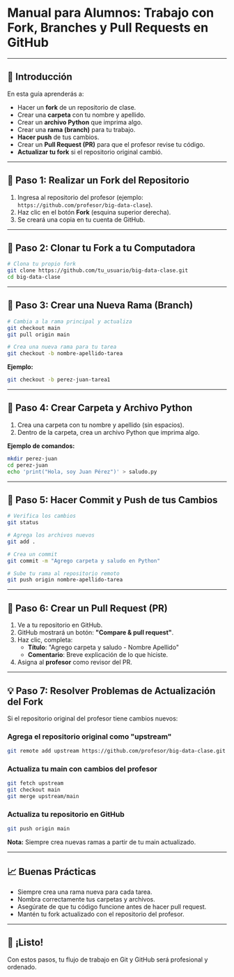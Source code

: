 # Manual para Alumnos: Trabajo con Fork, Branches y Pull Requests en GitHub

---

## 📅 Introducción
En esta guía aprenderás a:
- Hacer un **fork** de un repositorio de clase.
- Crear una **carpeta** con tu nombre y apellido.
- Crear un **archivo Python** que imprima algo.
- Crear una **rama (branch)** para tu trabajo.
- **Hacer push** de tus cambios.
- Crear un **Pull Request (PR)** para que el profesor revise tu código.
- **Actualizar tu fork** si el repositorio original cambió.

---

## 🔄 Paso 1: Realizar un Fork del Repositorio
1. Ingresa al repositorio del profesor (ejemplo: `https://github.com/profesor/big-data-clase`).
2. Haz clic en el botón **Fork** (esquina superior derecha).
3. Se creará una copia en tu cuenta de GitHub.

---

## 🔄 Paso 2: Clonar tu Fork a tu Computadora

```bash
# Clona tu propio fork
git clone https://github.com/tu_usuario/big-data-clase.git
cd big-data-clase
```

---

## 🔄 Paso 3: Crear una Nueva Rama (Branch)

```bash
# Cambia a la rama principal y actualiza
git checkout main
git pull origin main

# Crea una nueva rama para tu tarea
git checkout -b nombre-apellido-tarea
```
**Ejemplo:**
```bash
git checkout -b perez-juan-tarea1
```

---

## 🔄 Paso 4: Crear Carpeta y Archivo Python

1. Crea una carpeta con tu nombre y apellido (sin espacios).
2. Dentro de la carpeta, crea un archivo Python que imprima algo.

**Ejemplo de comandos:**
```bash
mkdir perez-juan
cd perez-juan
echo 'print("Hola, soy Juan Pérez")' > saludo.py
```

---

## 🔄 Paso 5: Hacer Commit y Push de tus Cambios

```bash
# Verifica los cambios
git status

# Agrega los archivos nuevos
git add .

# Crea un commit
git commit -m "Agrego carpeta y saludo en Python"

# Sube tu rama al repositorio remoto
git push origin nombre-apellido-tarea
```

---

## 🔄 Paso 6: Crear un Pull Request (PR)

1. Ve a tu repositorio en GitHub.
2. GitHub mostrará un botón: **"Compare & pull request"**.
3. Haz clic, completa:
   - **Título**: "Agrego carpeta y saludo - Nombre Apellido"
   - **Comentario**: Breve explicación de lo que hiciste.
4. Asigna al **profesor** como revisor del PR.

---

## 💡 Paso 7: Resolver Problemas de Actualización del Fork

Si el repositorio original del profesor tiene cambios nuevos:

### Agrega el repositorio original como "upstream"
```bash
git remote add upstream https://github.com/profesor/big-data-clase.git
```

### Actualiza tu main con cambios del profesor
```bash
git fetch upstream
git checkout main
git merge upstream/main
```

### Actualiza tu repositorio en GitHub
```bash
git push origin main
```

**Nota:** Siempre crea nuevas ramas a partir de tu main actualizado.

---

## 📈 Buenas Prácticas
- Siempre crea una rama nueva para cada tarea.
- Nombra correctamente tus carpetas y archivos.
- Asegúrate de que tu código funcione antes de hacer pull request.
- Mantén tu fork actualizado con el repositorio del profesor.

---

## 🚀 ¡Listo!
Con estos pasos, tu flujo de trabajo en Git y GitHub será profesional y ordenado.
